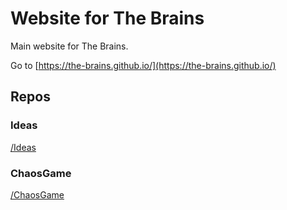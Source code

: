 # Website for The Brains
Main website for The Brains.

Go to [https://the-brains.github.io/](https://the-brains.github.io/)

## Repos

### Ideas

[/Ideas](/ideas)

### ChaosGame

[/ChaosGame](/ChaosGame)
